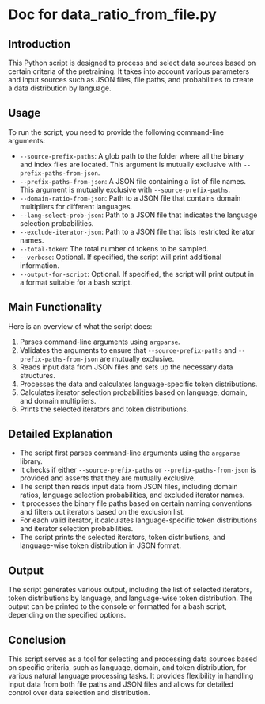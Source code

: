# Doc for data_ratio_from_file.py

## Introduction
This Python script is designed to process and select data sources based on certain criteria of the pretraining. It takes into account various parameters and input sources such as JSON files, file paths, and probabilities to create a data distribution by language.

## Usage
To run the script, you need to provide the following command-line arguments:

- `--source-prefix-paths`: A glob path to the folder where all the binary and index files are located. This argument is mutually exclusive with `--prefix-paths-from-json`.
- `--prefix-paths-from-json`: A JSON file containing a list of file names. This argument is mutually exclusive with `--source-prefix-paths`.
- `--domain-ratio-from-json`: Path to a JSON file that contains domain multipliers for different languages.
- `--lang-select-prob-json`: Path to a JSON file that indicates the language selection probabilities.
- `--exclude-iterator-json`: Path to a JSON file that lists restricted iterator names.
- `--total-token`: The total number of tokens to be sampled.
- `--verbose`: Optional. If specified, the script will print additional information.
- `--output-for-script`: Optional. If specified, the script will print output in a format suitable for a bash script.

## Main Functionality
Here is an overview of what the script does:

1. Parses command-line arguments using `argparse`.
2. Validates the arguments to ensure that `--source-prefix-paths` and `--prefix-paths-from-json` are mutually exclusive.
3. Reads input data from JSON files and sets up the necessary data structures.
4. Processes the data and calculates language-specific token distributions.
5. Calculates iterator selection probabilities based on language, domain, and domain multipliers.
6. Prints the selected iterators and token distributions.

## Detailed Explanation
- The script first parses command-line arguments using the `argparse` library.
- It checks if either `--source-prefix-paths` or `--prefix-paths-from-json` is provided and asserts that they are mutually exclusive.
- The script then reads input data from JSON files, including domain ratios, language selection probabilities, and excluded iterator names.
- It processes the binary file paths based on certain naming conventions and filters out iterators based on the exclusion list.
- For each valid iterator, it calculates language-specific token distributions and iterator selection probabilities.
- The script prints the selected iterators, token distributions, and language-wise token distribution in JSON format.

## Output
The script generates various output, including the list of selected iterators, token distributions by language, and language-wise token distribution. The output can be printed to the console or formatted for a bash script, depending on the specified options.

## Conclusion
This script serves as a tool for selecting and processing data sources based on specific criteria, such as language, domain, and token distribution, for various natural language processing tasks. It provides flexibility in handling input data from both file paths and JSON files and allows for detailed control over data selection and distribution.